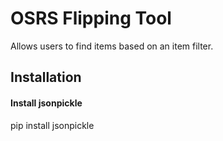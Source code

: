 # OSRS Flipping Tool
Allows users to find items based on an item filter.

## Installation

#### Install jsonpickle
pip install jsonpickle
